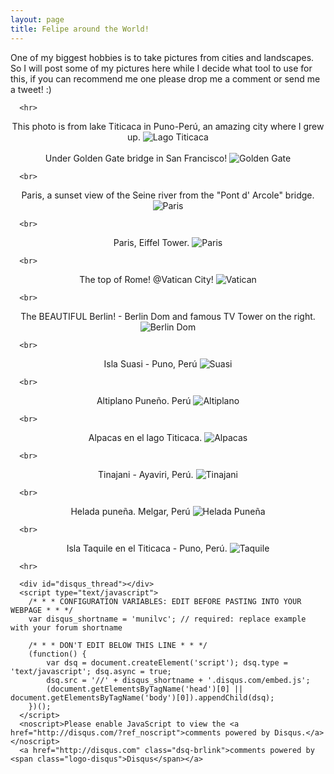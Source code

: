 ```yaml
---
layout: page
title: Felipe around the World!
---
```

<div class="wrapper">
      <section>
      <p>One of my biggest hobbies is to take pictures from cities and landscapes. So I will post some of my pictures here while I decide what tool to use for this, if you can recommend me one please drop me a comment or send me a tweet! :)
      
      <hr>

<div style="text-align: center">
This photo is from lake Titicaca in Puno-Perú, an amazing city where I grew up.
<img src="https://lh5.googleusercontent.com/56mY8ITP6rR_-d91pWa2i5SvoueTcszUFs9fgoqNz3s=w789-h592-no" alt="Lago Titicaca">
</div>

<br>
<div style="text-align: center">
	Under Golden Gate bridge in San Francisco!
	<img src="https://lh6.googleusercontent.com/-GG5u30iYwiI/U8jG6YUTJ5I/AAAAAAAAAKw/GCN2HqOrFL8/w789-h592-no/DSCN6404.JPG" alt="Golden Gate">
</div>
      
      <br>
<div style="text-align: center">
	Paris, a sunset view of the Seine river from the "Pont d' Arcole" bridge.
	<img src="https://lh3.googleusercontent.com/-jV0DZLua8Po/U8jGzZNByUI/AAAAAAAAAKo/yYfi8p2o1Og/w979-h554-no/IMAG3880.jpg" alt="Paris">
</div>
      
      <br>
<div style="text-align: center">
	Paris, Eiffel Tower.
	<img src="https://lh5.googleusercontent.com/-PiosUJmOdUk/U7jcTt9FiTI/AAAAAAAAAJA/eXMD_NVyknM/w425-h566-no/DSCN0455.JPG" alt="Paris">
</div>
     
      <br>
<div style="text-align: center">
The top of Rome! @Vatican City!
<img src="https://lh3.googleusercontent.com/-A6qZowvJgCU/U7jX31TGrqI/AAAAAAAAAIg/KoNRS5K52jg/w755-h566-no/DSCN6493.JPG" alt="Vatican">
</div>
      
      <br>
<div style="text-align: center">
The BEAUTIFUL Berlin! - Berlin Dom and famous TV Tower on the right.
<img src="https://lh5.googleusercontent.com/-LzhlotKvwbY/U7jdOY6CuKI/AAAAAAAAAJU/il0YsMEV0ck/w755-h566-no/DSCN1262.JPG" alt="Berlin Dom">
</div>
      
      <br>
<div style="text-align: center">
	Isla Suasi - Puno, Perú
	<img src="https://lh5.googleusercontent.com/-Z6a_psFpZKA/U7jh4huxJWI/AAAAAAAAAJw/ZxX19GnOLFU/w755-h566-no/LUISVEGA02.JPG" alt="Suasi">
</div>
      
      <br>
<div style="text-align: center">
	Altiplano Puneño. Perú
	<img src="https://lh6.googleusercontent.com/-LiyMbFFiF5A/U7jhWUMnahI/AAAAAAAAAJo/QH2HnmELAlw/w755-h566-no/LUISVEGA01.jpg" alt="Altiplano">
</div>
      
      <br>
<div style="text-align: center">
	Alpacas en el lago Titicaca.
	<img src="https://lh6.googleusercontent.com/-UcLpe9T57aI/U7jh9X1_cFI/AAAAAAAAAKA/bRJUMyecPAo/w755-h566-no/LUISVEGA04.JPG" alt="Alpacas">
</div>
      
      <br>
<div style="text-align: center">
      Tinajani - Ayaviri, Perú.
      <img src="https://lh4.googleusercontent.com/-zjhZMJBjv9U/U7jiGDajHFI/AAAAAAAAAKQ/E1Iwresz7nk/w979-h554-no/LUISVEGA06.jpg" alt="Tinajani">
</div>
      
      <br>
<div style="text-align: center">
	Helada puneña. Melgar, Perú
	<img src="https://lh3.googleusercontent.com/-x-AxbUnh21Q/U7jiCa2ACrI/AAAAAAAAAKI/NsuHCtekFfs/w755-h566-no/LUISVEGA07.jpg" alt="Helada Puneña">
</div>
      
      <br>
<div style="text-align: center">
	Isla Taquile en el Titicaca - Puno, Perú.
	<img src="https://lh5.googleusercontent.com/-sPYZ7qkFQqc/U7jh7gXNfHI/AAAAAAAAAJ4/CAHFcZF8fsk/w755-h566-no/LUISVEGA03.JPG" alt="Taquile">
</div>
   </section>

      <hr>
      
      <div id="disqus_thread"></div>
      <script type="text/javascript">
        /* * * CONFIGURATION VARIABLES: EDIT BEFORE PASTING INTO YOUR WEBPAGE * * */
        var disqus_shortname = 'munilvc'; // required: replace example with your forum shortname

        /* * * DON'T EDIT BELOW THIS LINE * * */
        (function() {
            var dsq = document.createElement('script'); dsq.type = 'text/javascript'; dsq.async = true;
            dsq.src = '//' + disqus_shortname + '.disqus.com/embed.js';
            (document.getElementsByTagName('head')[0] || document.getElementsByTagName('body')[0]).appendChild(dsq);
        })();
      </script>
      <noscript>Please enable JavaScript to view the <a href="http://disqus.com/?ref_noscript">comments powered by Disqus.</a></noscript>
      <a href="http://disqus.com" class="dsq-brlink">comments powered by <span class="logo-disqus">Disqus</span></a> 
</div>
